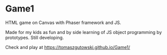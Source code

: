 # Game1

HTML game on Canvas with Phaser framework and JS.

Made for my kids as fun and by side learning of JS object programming by prototypes. Still developing.

Check and play at https://tomaszgutowski.github.io/Game1/
